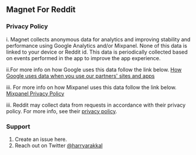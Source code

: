 ## Magnet For Reddit

### Privacy Policy  

i. Magnet collects anonymous data for analytics and improving stability and performance using Google Analytics and/or Mixpanel. None of this data is linked to your device or Reddit id. This data is periodically collected based on events performed in the app to improve the app experience.

ii.For more info on how Google uses this data follow the link below.
[How Google uses data when you use our partners' sites and apps](https://www.google.com/policies/privacy/partners/)

iii. For more info on how Mixpanel uses this data follow the link below.
[Mixpanel Privacy Policy](https://mixpanel.com/legal/privacy-policy/)

iii. Reddit may collect data from requests in accordance with their privacy policy. For more info, see their [privacy policy](https://redditinc.com/policies/privacy-policy).


### Support

1. Create an issue here.
2. Reach out on Twitter [@harryarakkal](https://twitter.com/harryarakkal)
